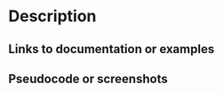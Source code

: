 # Description

<!-- Provide an overview of the feature you would like to be added -->

## Links to documentation or examples

<!-- Add here any information which could help us understand the feature request -->

## Pseudocode or screenshots

<!-- You can add here screenshots or pseudocode of the requested outcome -->